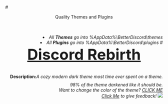 #<DIV ALIGN=CENTER>Quality Themes and Plugins</div><br><div align=right><br>
<li><i>All <b>Themes</b> go into %AppData%\BetterDiscord\themes</i>
<li><i>All <b>Plugins</b> go into %AppData%\BetterDiscord\plugins</i>
#<font size="25"><b><DIV ALIGN=CENTER><a href="https://github.com/Chaotiic/Discord-Themes-and-Plugins/blob/master/Themes/Discord%20Rebirth.css">Discord Rebirth</a></div></b></font>
<b>Description:</b><i>A cozy modern dark theme most time ever spent on a theme. 98% of the theme darkened like it should be. </b><br>Want to change the color of the theme? <a href="http://pastebin.com/jNQLS005">CLICK ME</a><br>
<a href="http://goo.gl/vcT0Mt">Click Me</a> to give feedback!
<img href="https://github.com/Chaotiic/Discord-Themes-and-Plugins/blob/master/Themes/Dark%20Mode%20Rebirth.css" src="https://gyazo.com/ff91c547ad3594e03b1d6a26dca719e5.gif"></img>
